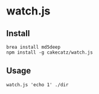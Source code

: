 # watch.js

## Install

```
brea install md5deep
npm install -g cakecatz/watch.js
```

## Usage
```
watch.js 'echo 1' ./dir
```
